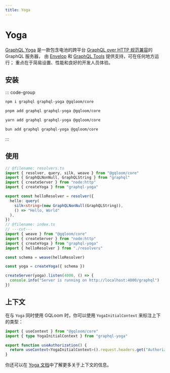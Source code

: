```yaml
---
title: Yoga
---
```


# Yoga

[GraphQL Yoga](https://the-guild.dev/graphql/yoga-server) 是一款包含电池的跨平台 [GraphQL over HTTP 规范兼容](<(https://github.com/enisdenjo/graphql-http/tree/master/implementations/graphql-yoga)>)的 GraphQL 服务器，
由 [Envelop](https://envelop.dev/) 和 [GraphQL Tools](https://graphql-tools.com/) 提供支持，可在任何地方运行；
重点在于简易设置、性能和良好的开发人员体验。

## 安装

::: code-group
```sh [npm]
npm i graphql graphql-yoga @gqloom/core
```
```sh [pnpm]
pnpm add graphql graphql-yoga @gqloom/core
```
```sh [yarn]
yarn add graphql graphql-yoga @gqloom/core
```
```sh [bun]
bun add graphql graphql-yoga @gqloom/core
```
:::

## 使用

```ts twoslash
// @filename: resolvers.ts
import { resolver, query, silk, weave } from "@gqloom/core"
import { GraphQLNonNull, GraphQLString } from "graphql"
import { createServer } from "node:http"
import { createYoga } from "graphql-yoga"

export const helloResolver = resolver({
  hello: query(
    silk<string>(new GraphQLNonNull(GraphQLString)),
    () => "Hello, World"
  ),
})
// @filename: index.ts
// ---cut---
import { weave } from "@gqloom/core"
import { createServer } from "node:http"
import { createYoga } from "graphql-yoga"
import { helloResolver } from "./resolvers"

const schema = weave(helloResolver)

const yoga = createYoga({ schema })

createServer(yoga).listen(4000, () => {
  console.info("Server is running on http://localhost:4000/graphql")
})
```

## 上下文

在与 `Yoga` 同时使用 GQLoom 时，你可以使用 `YogaInitialContext` 来标注上下的类型：

```ts twoslash
import { useContext } from "@gqloom/core"
import { type YogaInitialContext } from "graphql-yoga"

export function useAuthorization() {
  return useContext<YogaInitialContext>().request.headers.get("Authorization")
}
```

你还可以在 [Yoga 文档](https://the-guild.dev/graphql/yoga-server/docs/features/context)中了解更多关于上下文的信息。